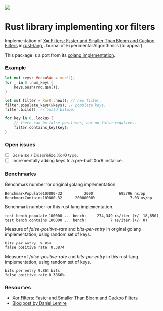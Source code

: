 ![](https://github.com/bnclabs/xorfilter/workflows/simple-build-test/badge.svg)

# Rust library implementing xor filters

Implementation of [Xor Filters: Faster and Smaller Than Bloom and Cuckoo Filters](https://arxiv.org/abs/1912.08258)
in [rust-lang](https://www.rust-lang.org/), Journal of Experimental Algorithmics (to appear).

This package is a port from its [golang implementation](https://github.com/FastFilter/xorfilter).

### Example

```rust
let mut keys: Vec<u64> = vec![];
for _ in 0..num_keys {
    keys.push(rng.gen());
}

let mut filter = Xor8::new(); // new filter.
filter.populate_keys(&keys); // populate keys.
filter.build(); // build bitmap.

for key in 0..lookup {
    // there can be false positives, but no false negatives.
    filter.contains_key(key);
}
```

### Open issues

* [ ] Serialize / Deserialize Xor8 type.
* [ ] Incrementally adding keys to a pre-built Xor8 instance.

### Benchmarks

Benchmark number for original golang implementation.

```text
BenchmarkPopulate100000-32          2000            695796 ns/op
BenchmarkContains100000-32      200000000                7.03 ns/op
```

Benchmark number for this rust-lang implementation.

```test
test bench_populate_100000 ... bench:     274,349 ns/iter (+/- 18,650)
test bench_contains_100000 ... bench:           7 ns/iter (+/- 0)
```

Measure of _false-positive-rate_ and _bits-per-entry_ in
original golang implementation, using random set of keys.

```text
bits per entry  9.864
false positive rate  0.3874
```

Measure of _false-positive-rate_ and _bits-per-entry_ in
this rust-lang implementation, using random set of keys.

```text
bits per entry 9.864 bits
false positive rate 0.3866%
```

### Resources

* [Xor Filters: Faster and Smaller Than Bloom and Cuckoo Filters](https://arxiv.org/abs/1912.08258)
* [Blog post by Daniel Lemire](https://lemire.me/blog/2019/12/19/xor-filters-faster-and-smaller-than-bloom-filters/)
